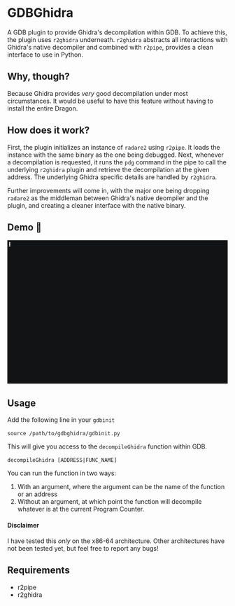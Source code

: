 # GDBGhidra

A GDB plugin to provide Ghidra's decompilation within GDB. To achieve this, the plugin uses `r2ghidra` underneath. `r2ghidra` abstracts all interactions with Ghidra's native decompiler and combined with `r2pipe`, provides a clean interface to use in Python.

## Why, though?

Because Ghidra provides _very_ good decompilation under most circumstances. It would be useful to have this feature without having to install the entire Dragon.

## How does it work?

First, the plugin initializes an instance of `radare2` using `r2pipe`. It loads the instance with the same binary as the one being debugged. Next, whenever a decompilation is requested, it runs the `pdg` command in the pipe to call the underlying `r2ghidra` plugin and retrieve the decompilation at the given address. The underlying Ghidra specific details are handled by `r2ghidra`. 

Further improvements will come in, with the major one being dropping `radare2` as the middleman between Ghidra's native deompiler and the plugin, and creating a cleaner interface with the native binary.

## Demo :rocket:

![BasicDemo](./Demo/decompilerDemo.gif)

## Usage

Add the following line in your `gdbinit` 

```
source /path/to/gdbghidra/gdbinit.py
```

This will give you access to the `decompileGhidra` function within GDB. 

```
decompileGhidra [ADDRESS|FUNC_NAME]
```

You can run the function in two ways:

1. With an argument, where the argument can be the name of the function or an address
2. Without an argument, at which point the function will decompile whatever is at the current Program Counter.

#### Disclaimer

I have tested this _only_ on the x86-64 architecture. Other architectures have not been tested yet, but feel free to report any bugs!


## Requirements
- r2pipe
- r2ghidra

